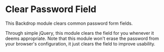 # Clear Password Field

This Backdrop module clears common password form fields.

Through simple jQuery, this module clears the field for you whenever it deems
appropriate. Note that this module won't erase the password from your
browser's configuration, it just clears the field to improve usability.
